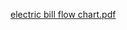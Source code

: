 [electric bill flow chart.pdf](https://github.com/Indhirajith2003/flowchart/files/7545531/electric.bill.flow.chart.pdf)
